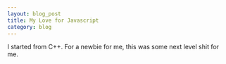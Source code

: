 ```yaml
---
layout: blog_post
title: My Love for Javascript
category: blog
---
```


I started from C++. For a newbie for me, this was some next level shit for me.